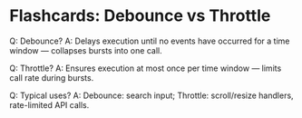 # Flashcards: Debounce vs Throttle

Q: Debounce?
A: Delays execution until no events have occurred for a time window — collapses bursts into one call.

Q: Throttle?
A: Ensures execution at most once per time window — limits call rate during bursts.

Q: Typical uses?
A: Debounce: search input; Throttle: scroll/resize handlers, rate-limited API calls.
